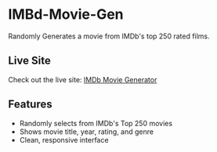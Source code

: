 # IMBd-Movie-Gen
Randomly Generates a movie from IMDb's top 250 rated films.

## Live Site
Check out the live site: [IMDb Movie Generator](https://torksy04.github.io/IMBd-Movie-Gen/)

## Features
- Randomly selects from IMDb's Top 250 movies
- Shows movie title, year, rating, and genre
- Clean, responsive interface
